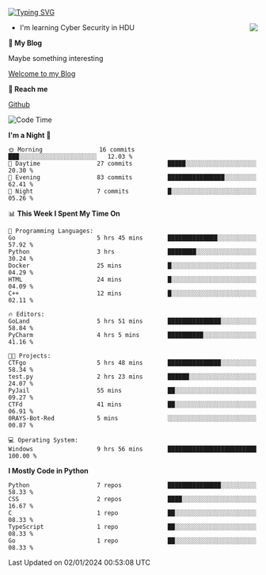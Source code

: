 [![Typing SVG](https://readme-typing-svg.herokuapp.com?font=Fira+Code&pause=1000&random=false&width=450&height=60&lines=Hello+%F0%9F%91%8B%F0%9F%8F%BB;I'm+JBNRZ)](https://git.io/typing-svg)

<a href="#">
  <img align="right" src="https://github-readme-stats.vercel.app/api?username=JBNRZ&show_icons=true&bg_color=15,f2f7fd,E0EAFC" />
</a>

- I'm learning Cyber Security in HDU

 **🌱 My Blog**

Maybe something interesting

[Welcome to my Blog](https://jbnrz.com.cn/)

 **💬 Reach me** 

[Github](https://github.com/JBNRZ)


<!--START_SECTION:waka-->
![Code Time](http://img.shields.io/badge/Code%20Time-243%20hrs%2018%20mins-blue)

**I'm a Night 🦉** 

```text
🌞 Morning                16 commits          ███░░░░░░░░░░░░░░░░░░░░░░   12.03 % 
🌆 Daytime                27 commits          █████░░░░░░░░░░░░░░░░░░░░   20.30 % 
🌃 Evening                83 commits          ████████████████░░░░░░░░░   62.41 % 
🌙 Night                  7 commits           █░░░░░░░░░░░░░░░░░░░░░░░░   05.26 % 
```


📊 **This Week I Spent My Time On** 

```text
💬 Programming Languages: 
Go                       5 hrs 45 mins       ██████████████░░░░░░░░░░░   57.92 % 
Python                   3 hrs               ████████░░░░░░░░░░░░░░░░░   30.24 % 
Docker                   25 mins             █░░░░░░░░░░░░░░░░░░░░░░░░   04.29 % 
HTML                     24 mins             █░░░░░░░░░░░░░░░░░░░░░░░░   04.09 % 
C++                      12 mins             █░░░░░░░░░░░░░░░░░░░░░░░░   02.11 % 

🔥 Editors: 
GoLand                   5 hrs 51 mins       ███████████████░░░░░░░░░░   58.84 % 
PyCharm                  4 hrs 5 mins        ██████████░░░░░░░░░░░░░░░   41.16 % 

🐱‍💻 Projects: 
CTFgo                    5 hrs 48 mins       ███████████████░░░░░░░░░░   58.34 % 
test.py                  2 hrs 23 mins       ██████░░░░░░░░░░░░░░░░░░░   24.07 % 
PyJail                   55 mins             ██░░░░░░░░░░░░░░░░░░░░░░░   09.27 % 
CTFd                     41 mins             ██░░░░░░░░░░░░░░░░░░░░░░░   06.91 % 
0RAYS-Bot-Red            5 mins              ░░░░░░░░░░░░░░░░░░░░░░░░░   00.87 % 

💻 Operating System: 
Windows                  9 hrs 56 mins       █████████████████████████   100.00 % 
```

**I Mostly Code in Python** 

```text
Python                   7 repos             ███████████████░░░░░░░░░░   58.33 % 
CSS                      2 repos             ████░░░░░░░░░░░░░░░░░░░░░   16.67 % 
C                        1 repo              ██░░░░░░░░░░░░░░░░░░░░░░░   08.33 % 
TypeScript               1 repo              ██░░░░░░░░░░░░░░░░░░░░░░░   08.33 % 
Go                       1 repo              ██░░░░░░░░░░░░░░░░░░░░░░░   08.33 % 
```




 Last Updated on 02/01/2024 00:53:08 UTC
<!--END_SECTION:waka-->
